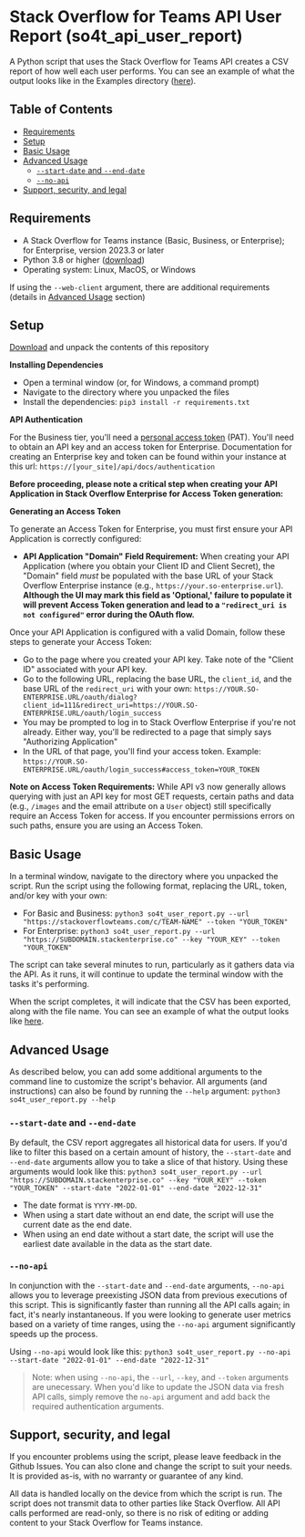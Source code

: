 # Stack Overflow for Teams API User Report (so4t_api_user_report)
A Python script that uses the Stack Overflow for Teams API creates a CSV report of how well each user performs. You can see an example of what the output looks like in the Examples directory ([here](https://github.com/StackExchange/so4t_user_report/blob/main/Examples/user_metrics.csv)).

## Table of Contents
* [Requirements](https://github.com/StackExchange/so4t_api_user_report?tab=readme-ov-file#requirements)
* [Setup](https://github.com/StackExchange/so4t_api_user_report?tab=readme-ov-file#setup)
* [Basic Usage](https://github.com/StackExchange/so4t_api_user_report?tab=readme-ov-file#basic-usage)
* [Advanced Usage](https://github.com/StackExchangeo/so4t_api_user_report?tab=readme-ov-file#advanced-usage)
  * [`--start-date` and `--end-date`](https://github.com/StackExchange/so4t_api_user_report?tab=readme-ov-file#--start-date-and---end-date)
  * [`--no-api`](https://github.com/StackExchange/so4t_api_user_report?tab=readme-ov-file#--no-api)
* [Support, security, and legal](https://github.com/StackExchange/so4t_api_user_report?tab=readme-ov-file#support-security-and-legal)

## Requirements
* A Stack Overflow for Teams instance (Basic, Business, or Enterprise); for Enterprise, version 2023.3 or later
* Python 3.8 or higher ([download](https://www.python.org/downloads/))
* Operating system: Linux, MacOS, or Windows

If using the `--web-client` argument, there are additional requirements (details in [Advanced Usage](https://github.com/StackExchange/so4t_api_user_report#--web-client) section)

## Setup

[Download](https://github.com/StackExchange/so4t_api_user_report/archive/refs/heads/main.zip) and unpack the contents of this repository

**Installing Dependencies**

* Open a terminal window (or, for Windows, a command prompt)
* Navigate to the directory where you unpacked the files
* Install the dependencies: `pip3 install -r requirements.txt`

**API Authentication**

For the Business tier, you'll need a [personal access token](https://stackoverflowteams.help/en/articles/4385859-stack-overflow-for-teams-api) (PAT). You'll need to obtain an API key and an access token for Enterprise. Documentation for creating an Enterprise key and token can be found within your instance at this url: `https://[your_site]/api/docs/authentication`

**Before proceeding, please note a critical step when creating your API Application in Stack Overflow Enterprise for Access Token generation:**

**Generating an Access Token**

To generate an Access Token for Enterprise, you must first ensure your API Application is correctly configured:

* **API Application "Domain" Field Requirement:** When creating your API Application (where you obtain your Client ID and Client Secret), the "Domain" field *must* be populated with the base URL of your Stack Overflow Enterprise instance (e.g., `https://your.so-enterprise.url`). **Although the UI may mark this field as 'Optional,' failure to populate it will prevent Access Token generation and lead to a `"redirect_uri is not configured"` error during the OAuth flow.**

Once your API Application is configured with a valid Domain, follow these steps to generate your Access Token:

* Go to the page where you created your API key. Take note of the "Client ID" associated with your API key.
* Go to the following URL, replacing the base URL, the `client_id`, and the base URL of the `redirect_uri` with your own:
`https://YOUR.SO-ENTERPRISE.URL/oauth/dialog?client_id=111&redirect_uri=https://YOUR.SO-ENTERPRISE.URL/oauth/login_success`
* You may be prompted to log in to Stack Overflow Enterprise if you're not already. Either way, you'll be redirected to a page that simply says "Authorizing Application"
* In the URL of that page, you'll find your access token. Example: `https://YOUR.SO-ENTERPRISE.URL/oauth/login_success#access_token=YOUR_TOKEN`

**Note on Access Token Requirements:**
While API v3 now generally allows querying with just an API key for most GET requests, certain paths and data (e.g., `/images` and the email attribute on a `User` object) still specifically require an Access Token for access. If you encounter permissions errors on such paths, ensure you are using an Access Token.

## Basic Usage

In a terminal window, navigate to the directory where you unpacked the script. 
Run the script using the following format, replacing the URL, token, and/or key with your own:
* For Basic and Business: `python3 so4t_user_report.py --url "https://stackoverflowteams.com/c/TEAM-NAME" --token "YOUR_TOKEN"`
* For Enterprise: `python3 so4t_user_report.py --url "https://SUBDOMAIN.stackenterprise.co" --key "YOUR_KEY" --token "YOUR_TOKEN"`

The script can take several minutes to run, particularly as it gathers data via the API. As it runs, it will continue to update the terminal window with the tasks it's performing.

When the script completes, it will indicate that the CSV has been exported, along with the file name. You can see an example of what the output looks like [here](https://github.com/StackExchange/so4t_api_user_report/blob/main/Examples/user_metrics.csv).

## Advanced Usage

As described below, you can add some additional arguments to the command line to customize the script's behavior. All arguments (and instructions) can also be found by running the `--help` argument: `python3 so4t_user_report.py --help` 

### `--start-date` and `--end-date`

By default, the CSV report aggregates all historical data for users. If you'd like to filter this based on a certain amount of history, the `--start-date` and `--end-date` arguments allow you to take a slice of that history. Using these arguments would look like this:
`python3 so4t_user_report.py --url "https://SUBDOMAIN.stackenterprise.co" --key "YOUR_KEY" --token "YOUR_TOKEN" --start-date "2022-01-01" --end-date "2022-12-31"`
* The date format is `YYYY-MM-DD`. 
* When using a start date without an end date, the script will use the current date as the end date.
* When using an end date without a start date, the script will use the earliest date available in the data as the start date.

### `--no-api`

In conjunction with the `--start-date` and `--end-date` arguments, `--no-api` allows you to leverage preexisting JSON data from previous executions of this script. This is significantly faster than running all the API calls again; in fact, it's nearly instantaneous. If you were looking to generate user metrics based on a variety of time ranges, using the `--no-api` argument significantly speeds up the process. 

Using `--no-api` would look like this: `python3 so4t_user_report.py --no-api --start-date "2022-01-01" --end-date "2022-12-31"`

> Note: when using `--no-api`, the `--url`, `--key`, and `--token` arguments are unecessary. When you'd like to update the JSON data via fresh API calls, simply remove the `no-api` argument and add back the required authentication arguments.

## Support, security, and legal
If you encounter problems using the script, please leave feedback in the Github Issues. You can also clone and change the script to suit your needs. It is provided as-is, with no warranty or guarantee of any kind.

All data is handled locally on the device from which the script is run. The script does not transmit data to other parties like Stack Overflow. All API calls performed are read-only, so there is no risk of editing or adding content to your Stack Overflow for Teams instance.
